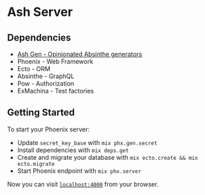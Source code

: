 # Ash Server

## Dependencies
* [Ash Gen - Opinionated Absinthe generators](https://github.com/kidqueb/ash-gen)
* Phoenix - Web Framework
* Ecto - ORM
* Absinthe - GraphQL
* Pow - Authorization
* ExMachina - Test factories

## Getting Started
To start your Phoenix server:

  * Update `secret_key_base` with `mix phx.gen.secret`
  * Install dependencies with `mix deps.get`
  * Create and migrate your database with `mix ecto.create && mix ecto.migrate`
  * Start Phoenix endpoint with `mix phx.server`

Now you can visit [`localhost:4000`](http://localhost:4000) from your browser.
